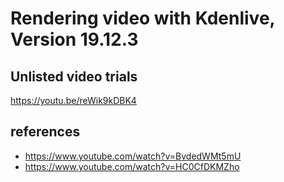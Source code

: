 # Rendering video with Kdenlive, Version 19.12.3


## Unlisted video trials
https://youtu.be/reWik9kDBK4


## references
* https://www.youtube.com/watch?v=BvdedWMt5mU
* https://www.youtube.com/watch?v=HC0CfDKMZho



